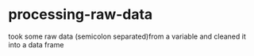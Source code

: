 # processing-raw-data
took some raw data (semicolon separated)from a variable and cleaned it into a data frame
